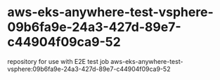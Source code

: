 # aws-eks-anywhere-test-vsphere-09b6fa9e-24a3-427d-89e7-c44904f09ca9-52
repository for use with E2E test job aws-eks-anywhere-test-vsphere:09b6fa9e-24a3-427d-89e7-c44904f09ca9-52
